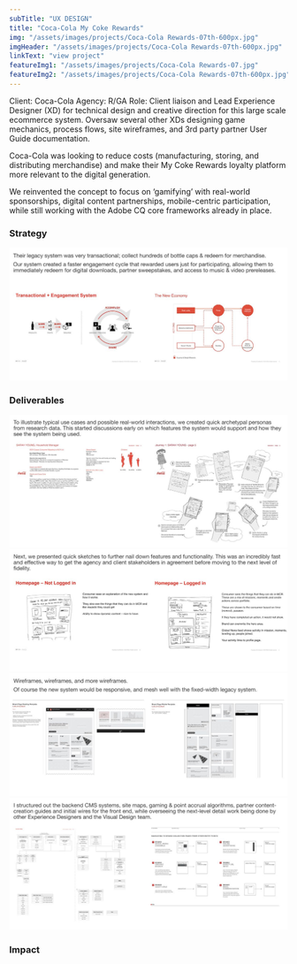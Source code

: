 ```yaml
---
subTitle: "UX DESIGN" 
title: "Coca-Cola My Coke Rewards"
img: "/assets/images/projects/Coca-Cola Rewards-07th-600px.jpg"
imgHeader: "/assets/images/projects/Coca-Cola Rewards-07th-600px.jpg"
linkText: "view project"
featureImg1: "/assets/images/projects/Coca-Cola Rewards-07.jpg"
featureImg2: "/assets/images/projects/Coca-Cola Rewards-07th-600px.jpg"
---
```

Client: Coca-Cola Agency: R/GA Role: Client liaison and Lead Experience Designer (XD) for technical design and creative direction for this large scale ecommerce system. Oversaw several other XDs designing game mechanics, process flows, site wireframes, and 3rd party partner User Guide documentation.

Coca-Cola was looking to reduce costs (manufacturing, storing, and distributing merchandise) and make their My Coke Rewards loyalty platform more relevant to the digital generation. 

We reinvented the concept to focus on ‘gamifying’ with real-world sponsorships, digital content partnerships, mobile-centric participation, while still working with the Adobe CQ core frameworks already in place. 

### Strategy ###
![deliverables slide image 2](<../../assets/images/projects/Coca-Cola Rewards-02.jpg>)
### Deliverables ###
![deliverables slide image 3](<../../assets/images/projects/Coca-Cola Rewards-03.jpg>)
![deliverables slide image 4](<../../assets/images/projects/Coca-Cola Rewards-04.jpg>)
![deliverables slide image 5](<../../assets/images/projects/Coca-Cola Rewards-05.jpg>)
![deliverables slide image 6](<../../assets/images/projects/Coca-Cola Rewards-06.jpg>)
### Impact ###